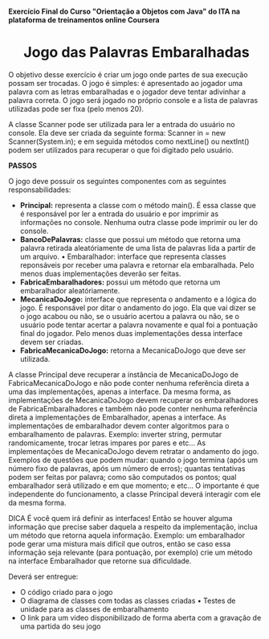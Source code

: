 <h4><strong>Exerc&iacute;cio Final do Curso "Orienta&ccedil;&atilde;o a Objetos com Java" do ITA na plataforma de treinamentos online Coursera</strong></h4>
<h1 style="text-align: center;">&nbsp;<strong>Jogo das Palavras Embaralhadas</strong></h1>
<p>O objetivo desse exerc&iacute;cio &eacute; criar um jogo onde partes de sua execu&ccedil;&atilde;o possam ser trocadas. O jogo &eacute; simples: &eacute; apresentado ao jogador uma palavra com as letras embaralhadas e o jogador deve tentar adivinhar a palavra correta. O jogo ser&aacute; jogado no pr&oacute;prio console e a lista de palavras utilizadas pode ser fixa (pelo menos 20).</p>
<p>A classe Scanner pode ser utilizada para ler a entrada do usu&aacute;rio no console. Ela deve ser criada da seguinte forma: Scanner in = new Scanner(System.in); e em seguida m&eacute;todos como nextLine() ou nextInt() podem ser utilizados para recuperar o que foi digitado pelo usu&aacute;rio.</p>
<p><strong>PASSOS</strong></p>
<p>O jogo deve possuir os seguintes componentes com as seguintes responsabilidades:</p>
<ul>
<li><strong>Principal:</strong> representa a classe com o m&eacute;todo main(). &Eacute; essa classe que &eacute; respons&aacute;vel por ler a entrada do usu&aacute;rio e por imprimir as informa&ccedil;&otilde;es no console. Nenhuma outra classe pode imprimir ou ler do console.</li>
<li><strong>BancoDePalavras:</strong> classe que possui um m&eacute;todo que retorna uma palavra retirada aleat&oacute;riamente de uma lista de palavras lida a partir de um arquivo. &bull; Embaralhador: interface que representa classes repons&aacute;veis por receber uma palavra e retornar ela embaralhada. Pelo menos duas implementa&ccedil;&otilde;es dever&atilde;o ser feitas.</li>
<li><strong>FabricaEmbaralhadores:</strong> possui um m&eacute;todo que retorna um embaralhador aleat&oacute;riamente.</li>
<li><strong>MecanicaDoJogo:</strong> interface que representa o andamento e a l&oacute;gica do jogo. &Eacute; respons&aacute;vel por ditar o andamento do jogo. Ela que vai dizer se o jogo acabou ou n&atilde;o, se o usu&aacute;rio acertou a palavra ou n&atilde;o, se o usu&aacute;rio pode tentar acertar a palavra novamente e qual foi a pontua&ccedil;&atilde;o final do jogador. Pelo menos duas implementa&ccedil;&otilde;es dessa interface devem ser criadas.</li>
<li><strong>FabricaMecanicaDoJogo:</strong> retorna a MecanicaDoJogo que deve ser utilizada.</li>
</ul>
<p>A classe Principal deve recuperar a inst&acirc;ncia de MecanicaDoJogo de FabricaMecanicaDoJogo e n&atilde;o pode conter nenhuma refer&ecirc;ncia direta a uma das implementa&ccedil;&otilde;es, apenas a interface. Da mesma forma, as implementa&ccedil;&otilde;es de MecanicaDoJogo devem recuperar os embaralhadores de FabricaEmbaralhadores e tamb&eacute;m n&atilde;o pode conter nenhuma refer&ecirc;ncia direta a implementa&ccedil;&otilde;es de Embaralhador, apenas a interface. As implementa&ccedil;&otilde;es de embaralhador devem conter algoritmos para o embaralhamento de palavras. Exemplo: inverter string, permutar randomicamente, trocar letras impares por pares e etc... As implementa&ccedil;&otilde;es de MecanicaDoJogo devem retratar o andamento do jogo. Exemplos de quest&otilde;es que podem mudar: quando o jogo termina (ap&oacute;s um n&uacute;mero fixo de palavras, ap&oacute;s um n&uacute;mero de erros); quantas tentativas podem ser feitas por palavra; como s&atilde;o computados os pontos; qual embaralhador ser&aacute; utilizado e em que momento; e etc... O importante &eacute; que independente do funcionamento, a classe Principal dever&aacute; interagir com ele da mesma forma.</p>
<p>DICA &Eacute; voc&ecirc; quem ir&aacute; definir as interfaces! Ent&atilde;o se houver alguma informa&ccedil;&atilde;o que precise saber daquela a respeito da implementa&ccedil;&atilde;o, inclua um m&eacute;todo que retorna aquela informa&ccedil;&atilde;o. Exemplo: um embaralhador pode gerar uma mistura mais dif&iacute;cil que outros, ent&atilde;o se caso essa informa&ccedil;&atilde;o seja relevante (para pontua&ccedil;&atilde;o, por exemplo) crie um m&eacute;todo na interface Embaralhador que retorne sua dificuldade.</p>
<p>Dever&aacute; ser entregue:</p>
<ul>
<li>O c&oacute;digo criado para o jogo</li>
<li>O diagrama de classes com todas as classes criadas &bull; Testes de unidade para as classes de embaralhamento</li>
<li>O link para um video disponibilizado de forma aberta com a grava&ccedil;&atilde;o de uma partida do seu jogo</li>
</ul>
